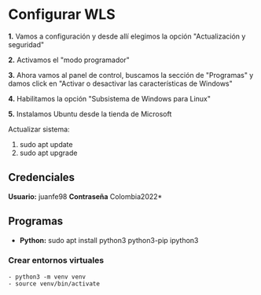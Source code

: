 # Configurar WLS

**1.** Vamos a configuración y desde allí elegimos la opción "Actualización y seguridad"

**2.** Activamos el "modo programador"

**3.** Ahora vamos al panel de control, buscamos la sección de "Programas" y damos click en "Activar o desactivar las características de Windows"

**4.** Habilitamos la opción "Subsistema de Windows para Linux"

**5.** Instalamos Ubuntu desde la tienda de Microsoft

Actualizar sistema:

1. sudo apt update
2. sudo apt upgrade

## Credenciales
**Usuario:** juanfe98
**Contraseña** Colombia2022*

## Programas

- **Python:** sudo apt install python3 python3-pip ipython3

### Crear entornos virtuales

    - python3 -m venv venv
    - source venv/bin/activate